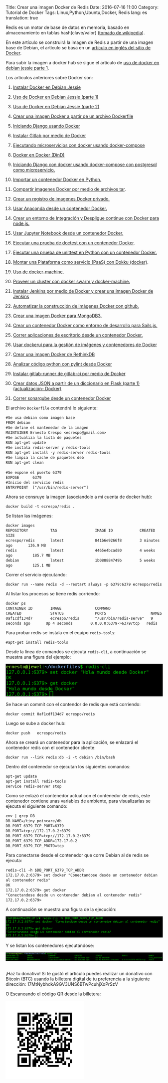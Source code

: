 Title: Crear una imagen Docker de Redis 
Date: 2016-07-16 11:00
Category: Tutorial de Docker
Tags: Linux,Python,Ubuntu,Docker, Redis
lang: es
translation: true

Redis es un motor de base de datos en memoria, basado en almacenamiento en tablas hash(clave/valor) ([tomado de wikipedia](https://es.wikipedia.org/wiki/Redis)).

En este artículo se construirá la imagen de Redis a partir de una imagen base de Debian, el artículo se basa en un [artículo en inglés del sitio de Docker](https://docs.docker.com/engine/examples/running_redis_service/). 

Para subir la imagen a docker hub se sigue el artículo de [uso de docker en debian jessie parte 1](https://www.seraph.to/uso-de-docker-en-debian-jessie-parte-1.html).

Los artículos anteriores sobre Docker son:

1. [Instalar Docker en Debian Jessie](https://www.seraph.to/instalar-docker-en-debian-jessie.html)  

2. [Uso de Docker en Debian Jessie (parte 1)](https://www.seraph.to/uso-de-docker-en-debian-jessie-parte-1.html)  

3. [Uso de Docker en Debian Jessie (parte 2)](https://www.seraph.to/uso-de-docker-en-debian-jessie-parte-2.html)  

4. [Crear una imagen Docker a partir de un archivo Dockerfile](https://www.seraph.to/crear-una-imagen-docker-a-partir-de-un-archivo-dockerfile.html)  

5. [Iniciando Django usando Docker](https://www.seraph.to/iniciando-django-usando-docker.html)  

6. [Instalar Gitlab por medio de Docker](https://www.seraph.to/instalar-gitlab-por-medio-de-docker.html)  

7. [Ejecutando microservicios con docker usando docker-compose](https://www.seraph.to/ejecutando-micros-servicios-con-docker-usando-docker-compose.html)  

8. [Docker en Docker (DinD)](https://www.seraph.to/docker-en-docker-dind.html)

9. [Iniciando Django con docker usando docker-compose con postgresql como microservicio.](https://www.seraph.to/iniciando-django-con-docker-usando-docker-compose-con-postgresql-como-microservicio.html)

10. [Importar un contenedor Docker en Python.](https://www.seraph.to/importar-un-contenedor-docker-en-python.html#importar-un-contenedor-docker-en-python) 

11. [Compartir imagenes Docker por medio de archivos tar](https://www.seraph.to/compartir-imagenes-docker-por-medio-de-archivos-tar.html#compartir-imagenes-docker-por-medio-de-archivos-tar).

12. [Crear un registro de imagenes Docker privado.](https://www.seraph.to/crear-un-registro-de-imagenes-docker-privado.html#crear-un-registro-de-imagenes-docker-privado)

13. [Usar Anaconda desde un contenedor Docker.](https://www.seraph.to/usar-anaconda-desde-un-contenedor-docker.html#usar-anaconda-desde-un-contenedor-docker)  

14. [Crear un entorno de Integración y Despligue continue con Docker para node.js.](https://www.seraph.to/crear-un-entorno-de-integracion-y-despligue-continue-con-docker-para-nodejs.html#crear-un-entorno-de-integracion-y-despligue-continue-con-docker-para-nodejs)  

15. [Usar Jupyter Notebook desde un contenedor Docker.](https://www.seraph.to/usar-jupyter-notebook-desde-un-contenedor-de-docker.html#usar-jupyter-notebook-desde-un-contenedor-de-docker)  

16. [Ejecutar una prueba de doctest con un contenedor Docker](https://www.seraph.to/ejecutar-una-prueba-de-doctest-con-un-contenedor-docker.html#ejecutar-una-prueba-de-doctest-con-un-contenedor-docker).

17. [Ejecutar una prueba de unittest en Python con un contenedor Docker.](https://www.seraph.to/ejecutar-una-prueba-de-unittest-en-python-con-un-contenedor-docker.html#ejecutar-una-prueba-de-unittest-en-python-con-un-contenedor-docker) 

18. [Montar una Plataforma como servicio (PaaS) con Dokku (docker)](https://www.seraph.to/montar-una-plataforma-como-servicio-paas-con-dokku-docker.html#montar-una-plataforma-como-servicio-paas-con-dokku-docker).  

19. [Uso de docker-machine.  ](https://www.seraph.to/uso-de-docker-machine.html#uso-de-docker-machine)

20. [Proveer un cluster con docker swarm y docker-machine.](https://www.seraph.to/proveer-un-cluster-con-docker-swarm-y-docker-machine.html#proveer-un-cluster-con-docker-swarm-y-docker-machine)

21. [Instalar Jenkins por medio de Docker y crear una imagen Docker de Jenkins](https://www.seraph.to/instalar-jenkins-por-medio-de-docker-y-crear-una-imagen-docker-de-jenkins.html#instalar-jenkins-por-medio-de-docker-y-crear-una-imagen-docker-de-jenkins) 

22. [Automatizar la construcción de imágenes Docker con github.](https://www.seraph.to/automatizar-la-construccion-de-imagenes-docker-con-github.html#automatizar-la-construccion-de-imagenes-docker-con-github) 

23. [Crear una imagen Docker para MongoDB3.](https://www.seraph.to/crear-una-imagen-docker-para-mongodb-3.html#crear-una-imagen-docker-para-mongodb-3)

24. [Crear un contenedor Docker como entorno de desarrollo para Sails.js.](https://www.seraph.to/crear-un-contenedor-docker-como-entorno-de-desarrollo-para-sailsjs.html#crear-un-contenedor-docker-como-entorno-de-desarrollo-para-sailsjs)

25. [Correr aplicaciones de escritorio desde un contenedor Docker.](https://www.seraph.to/correr-aplicaciones-de-escritorio-desde-un-contenedor-docker.html#correr-aplicaciones-de-escritorio-desde-un-contenedor-docker)

26. [Usar dockerui para la gestión de imágenes y contenedores de Docker](https://www.seraph.to/usar-dockerui-para-la-gestion-de-imagenes-y-contenedores-de-docker.html#usar-dockerui-para-la-gestion-de-imagenes-y-contenedores-de-docker) 

27. [Crear una imagen Docker de RethinkDB](https://www.seraph.to/crear-una-imagen-docker-de-rethinkdb.html#crear-una-imagen-docker-de-rethinkdb)

28. [Analizar código python con pylint desde Docker](https://www.seraph.to/analizar-codigo-python-con-pylint-desde-docker.html#analizar-codigo-python-con-pylint-desde-docker)

29. [Instalar gitlab-runner de gitlab-ci por medio de Docker](https://www.seraph.to/ejecutar-una-prueba-de-integracion-continua-con-gitlab-ci-y-gitlab-runner.html#ejecutar-una-prueba-de-integracion-continua-con-gitlab-ci-y-gitlab-runner)

30. [Crear datos JSON a partir de un diccionario en Flask (parte 1) (actualización- Docker)](https://www.seraph.to/crear-datos-json-a-partir-de-un-diccionario-en-flask-parte-1-actualizacion-docker.html#crear-datos-json-a-partir-de-un-diccionario-en-flask-parte-1-actualizacion-docker)

31. [Correr sonarqube desde un contenedor Docker](https://www.seraph.to/correr-sonarqube-desde-un-contenedor-docker.html#correr-sonarqube-desde-un-contenedor-docker)


El archivo `Dockerfile` contendrá lo siguiente:
```
#Se usa debian como imagen base
FROM debian
#Se define el mantenedor de la imagen
MAINTAINER Ernesto Crespo <ecrespo@gmail.com>
#Se actualiza la lista de paquetes
RUN apt-get update
#Se instala redis-server y redis-tools
RUN apt-get install -y redis-server redis-tools 
#Se limpia la cache de paquetes deb
RUN apt-get clean

#Se expone el puerto 6379
EXPOSE      6379
#Inicio del servicio redis
ENTRYPOINT  ["/usr/bin/redis-server"]
```

Ahora se consruye la imagen (asociandolo a mi cuenta de docker hub):
```
docker build -t ecrespo/redis .
```
Se listan las imágenes: 
```
docker images 
REPOSITORY          TAG                 IMAGE ID            CREATED             SIZE
ecrespo/redis       latest              841b6e9266f8        3 minutes ago       136.9 MB
redis               latest              4465e4bcad80        4 weeks ago         185.7 MB
debian              latest              1b088884749b        5 weeks ago         125.1 MB
```

Correr el servicio ejecutando:
```
docker run --name redis -d --restart always -p 6379:6379 ecrespo/redis 
```

Al listar los procesos se tiene redis corriendo:
```
docker ps 
CONTAINER ID        IMAGE               COMMAND                  CREATED             STATUS              PORTS                    NAMES
0af1cdf134d7        ecrespo/redis       "/usr/bin/redis-serve"   9 seconds ago       Up 4 seconds        0.0.0.0:6379->6379/tcp   redis
```
Para probar redis se instala en el equipo `redis-tools`:
```
#apt-get install redis-tools
```
Desde la línea de comandos se ejecuta `redis-cli`, a continuación se muestra una figura del ejemplo: 

![](./images/crearunaimagendockerderedis-1.png)

Se hace un commit con el contendor de redis que está corriendo:
```
docker commit 0af1cdf134d7 ecrespo/redis
```
Luego se sube a docker hub:
```
docker push   ecrespo/redis
```

Ahora se creará un contenedor para la aplicación, se enlazará el contenedor redis con el contenedor cliente: 
```
docker run --link redis:db -i -t debian /bin/bash
```
Dentro del contenedor se ejecutan los siguientes comandos:
```
apt-get update  
apt-get install redis-tools  
service redis-server stop  
```
Como se enlazó el contenedor actual con el contenedor de redis, este contenedor contiene unas variables de ambiente, para visualizarlas se ejecuta el siguiente comando:
```
env | grep DB_
DB_NAME=/tiny_poincare/db
DB_PORT_6379_TCP_PORT=6379
DB_PORT=tcp://172.17.0.2:6379
DB_PORT_6379_TCP=tcp://172.17.0.2:6379
DB_PORT_6379_TCP_ADDR=172.17.0.2
DB_PORT_6379_TCP_PROTO=tcp
```

Para conectarse desde el contenedor que corre Debian al de redis se ejecuta:
```
redis-cli -h $DB_PORT_6379_TCP_ADDR
172.17.0.2:6379> set docker "Conectandose desde un contenedor debian al contenedor redis"
OK
172.17.0.2:6379> get docker
"Conectandose desde un contenedor debian al contenedor redis"
172.17.0.2:6379> 
```
A continuación se muestra una figura de la ejecución:

![](./images/crearunaimagendockerderedis-2.png)


Y se listan los contenedores ejecutándose:

![](./images/crearunaimagendockerderedis-3.png)


##  ##
¡Haz tu donativo!
Si te gustó el artículo puedes realizar un donativo con Bitcoin (BTC)
usando la billetera digital de tu preferencia a la siguiente
dirección: 17MtNybhdkA9GV3UNS6BTwPcuhjXoPrSzV

O Escaneando el código QR desde la billetera:

![17MtNybhdkA9GV3UNS6BTwPcuhjXoPrSzV](./images/17MtNybhdkA9GV3UNS6BTwPcuhjXoPrSzV.png)



